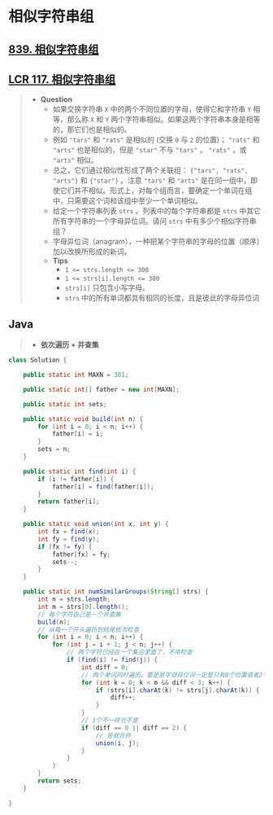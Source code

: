 # 相似字符串组

## [839. 相似字符串组](https://leetcode.cn/problems/similar-string-groups/)

## [LCR 117. 相似字符串组](https://leetcode.cn/problems/H6lPxb/)

> - **Question**
>   - 如果交换字符串 `X` 中的两个不同位置的字母，使得它和字符串 `Y` 相等，那么称 `X` 和 `Y` 两个字符串相似。如果这两个字符串本身是相等的，那它们也是相似的。
>   - 例如 `"tars"` 和 `"rats"` 是相似的 (交换 `0` 与 `2` 的位置)； `"rats"` 和 `"arts"` 也是相似的，但是 `"star"` 不与 `"tars"` ， `"rats"` ，或 `"arts"` 相似。
>   - 总之，它们通过相似性形成了两个关联组： `{"tars", "rats", "arts"}` 和 `{"star"}` 。注意 `"tars"` 和 `"arts"` 是在同一组中，即使它们并不相似。形式上，对每个组而言，要确定一个单词在组中，只需要这个词和该组中至少一个单词相似。
>   - 给定一个字符串列表 `strs` 。列表中的每个字符串都是 `strs` 中其它所有字符串的一个字母异位词。请问 `strs` 中有多少个相似字符串组？
>   - 字母异位词（anagram），一种把某个字符串的字母的位置（顺序）加以改换所形成的新词。
>   - **Tips**
>     - `1 <= strs.length <= 300`
>     - `1 <= strs[i].length <= 300`
>     - `strs[i]` 只包含小写字母。
>     - `strs` 中的所有单词都具有相同的长度，且是彼此的字母异位词

## Java

> - **依次遍历 + 并查集**

```java
class Solution {

    public static int MAXN = 301;

    public static int[] father = new int[MAXN];

    public static int sets;

    public static void build(int n) {
        for (int i = 0; i < n; i++) {
            father[i] = i;
        }
        sets = n;
    }

    public static int find(int i) {
        if (i != father[i]) {
            father[i] = find(father[i]);
        }
        return father[i];
    }

    public static void union(int x, int y) {
        int fx = find(x);
        int fy = find(y);
        if (fx != fy) {
            father[fx] = fy;
            sets--;
        }
    }

    public static int numSimilarGroups(String[] strs) {
        int n = strs.length;
        int m = strs[0].length();
        // 每个字符自己是一个并查集
        build(n);
        // 从每一个开头遍历到结尾依次检查
        for (int i = 0; i < n; i++) {
            for (int j = i + 1; j < n; j++) {
                // 两个字符已经在一个集合里面了，不用检查
                if (find(i) != find(j)) {
                    int diff = 0;
                    // 两个单词同时遍历，要是是字母异位词一定是只有0个位置或者2个位置不一样，3个以上都别看
                    for (int k = 0; k < m && diff < 3; k++) {
                        if (strs[i].charAt(k) != strs[j].charAt(k)) {
                            diff++;
                        }
                    }
                    // 1个不一样也不是
                    if (diff == 0 || diff == 2) {
                        // 是就合并
                        union(i, j);
                    }
                }
            }
        }
        return sets;
    }

}
```
